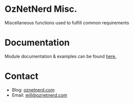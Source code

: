 # OzNetNerd Misc.

Miscellaneous functions used to fulfill common requirements 

# Documentation

Module documentation & examples can be found [here.](https://onnmisc.oznetnerd.com/)


# Contact

* Blog: [oznetnerd.com](https://oznetnerd.com)
* Email: will@oznetnerd.com